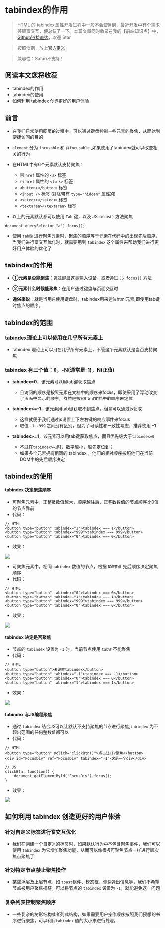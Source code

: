# tabindex的作用
> HTML 的 tabindex 属性开发过程中一般不会使用到，最近开发中有个需求兼顾富交互，便总结了一下。本篇文章同时收录在我的【前端知识点】中，[Github链接直达](https://github.com/programmer-zhang/front-end)，欢迎 Star

> 按照惯例，放上[官方定义](http://www.w3school.com.cn/tags/att_standard_tabindex.asp)

> 兼容性：Safari不支持！

## 阅读本文您将收获
* tabindex的作用
* tabindex的使用
* 如何利用 tabindex 创造更好的用户体验

## 前言
* 在我们日常使用网页的过程中，可以通过键盘控制一些元素的聚焦，从而达到便捷访问的目的

* `element` 分为 `focusable` 和 `非focusable` ,如果使用了tabindex就可以改变相关的行为

* 在HTML中有6个元素默认支持聚焦：
	* 带 `href` 属性的 `<a>` 标签
	* 带 `href` 属性的 `<link>` 标签
	* `<button></button>` 标签
	* `<input />` 标签 (排除带有 `type="hidden"` 属性的)
	* `<select></select>` 标签
	* `<textarea></textarea>` 标签
* 以上的元素默认都可以使用 `Tab` 键，以及 JS `focus()` 方法聚焦

```
document.querySelector("a").focus();
```

* 使用 `tab键` 进行聚焦元素时，聚焦的顺序等于元素在代码中的出现先后顺序，当我们进行富交互优化时，就需要用到 `tabindex` 这个属性来帮助我们进行更好用户体验的优化了

## tabindex的作用
* **①元素是否能聚焦**：通过键盘这类输入设备，或者通过 `JS focus()` 方法

* **②元素什么时候能聚焦**：在用户通过键盘与页面交互时

* **通俗来说**：就是当用户使用键盘时，tabindex用来定位html元素,即使用tab键时焦点的顺序。

## tabindex的范围
### tabindex理论上可以使用在几乎所有元素上
* tabindex 理论上可以用在几乎所有元素上，不管这个元素默认是当否支持聚焦

### tabindex 有三个值：0，-N(通常是-1)，N(正值)
* **tabindex=0**，该元素可以用tab键获取焦点
	* 且访问的顺序是按照元素在文档中的顺序来focus，即使采用了浮动改变了页面中显示的顺序，依然是按照html文档中的顺序来定位

* **tabindex<=-1**，该元素用tab键获取不到焦点，但是可以通过js获取
	* 这样就便于我们通过js设置上下左右键的响应事件来focus
	* 取值 `-1~-999` 之间没有区别，但为了可读性和一致性考虑，推荐使用 **-1**

* **tabindex>=1**，该元素可以用tab键获取焦点，而且优先级大于`tabindex=0`
	* 不过在`tabindex>=1`时，数字越小，越先定位到；
	* 如果多个元素拥有相同的 tabindex ，他们的相对顺序按照他们在当前DOM中的先后顺序决定

## tabindex的使用
#### tabindex 决定聚焦顺序
* 可聚焦元素中，正整数数值越大，顺序越往后，正整数数值的节点顺序比0值的节点靠前
* 代码：

```
// HTML
<button type="button" tabindex="1">tabindex === 1</button>
<button type="button" tabindex="999">tabindex === 999</button>
<button type="button" tabindex="0">tabindex === 0</button>
```

* 效果：

![](../images/tabindex/tabindex1.gif)

* 可聚焦元素中，相同 `tabindex` 数值的节点，根据 `DOM节点` 先后顺序决定聚焦顺序
* 代码：

```
// HTML
<button type="button" tabindex="0">tabindex === 0</button>
<button type="button" tabindex="1">tabindex === 1</button>
<button type="button" tabindex="999">tabindex === 999</button>
<button type="button" tabindex="0">tabindex === 0</button>
```

* 效果：

![](../images/tabindex/tabindex2.gif)

#### tabindex 决定是否聚焦
* 节点的 `tabindex` 设置为 `-1` 时，当前节点使用 `tab键` 不能聚焦
* 代码：

```
// HTML
<button type="button">未设置tabindex</button>
<button type="button" tabindex="-1">tabindex === -1</button>
<button type="button" tabindex="0">tabindex === 0</button>
<button type="button" tabindex="1">tabindex === 1</button>
```

* 效果：

![](../images/tabindex/tabindex3.gif)

#### tabindex 与JS编程聚焦
* 通过 `tabindex` 结合JS可以让默认不支持聚焦的节点进行聚焦,`tabindex` 为不超出范围的任何整数值都可以
* 代码：

```
// HTML
<button type="button" @click="clickBtn()">点击让DIV聚焦</button>
<div id="FocusDiv" ref="FocusDiv" tabindex="-1">这是一个div</div>

// JS
clickBtn: function() {
    document.getElementById('FocusDiv').focus();
}
```

* 效果：

![](../images/tabindex/tabindex4.gif)

## 如何利用 tabindex 创造更好的用户体验
### 针对自定义标签进行富交互优化
* 我们在创建一个自定义的标签时，如果默认行为中不包含聚焦事件，我们可以使用 `tabindex` 为它增加聚焦功能，从而可以像很多可聚焦节点一样进行顺次焦点聚焦了

### 针对特定节点禁止聚焦操作
* 某些浮层及上层节点，如 `toast`组件、模态框、侧边弹出信息等，我们不希望节点被用户聚焦捕获，可以将节点的 `tabindex` 设置为 `-1`，就能避免这一问题

### 复杂列表控制聚焦顺序
* 一些复杂的树形结构或者列式结构，如果需要用户操作顺序按照我们预想的书序进行聚焦，可以利用`tabindex` 值的大小来进行处理。